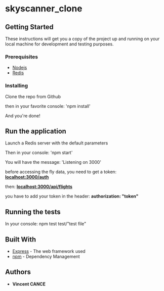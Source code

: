 # skyscanner_clone

## Getting Started

These instructions will get you a copy of the project up and running on your local machine for development and testing purposes.

### Prerequisites

* [Nodejs](https://nodejs.org)
* [Redis](https://redis.io/ )

### Installing

Clone the repo from Github

then in your favorite console: 'npm install'

And you're done!

## Run the application

Launch a Redis server with the default parameters

Then in your console: 'npm start'

You will have the message: 'Listening on 3000'


before accessing the fly data, you need to get a token: **[localhost:3000/auth](localhost:3000/auth)**

then: **[localhost:3000/api/flights](localhost:3000/api/flights)**

you have to add your token in the header: **authorization: "token"**


## Running the tests

In your console: npm test test/"test file"

## Built With

* [Express](https://expressjs.com/) - The web framework used
* [npm](https://www.npmjs.com/) - Dependency Management

## Authors

* **Vincent CANCE**

